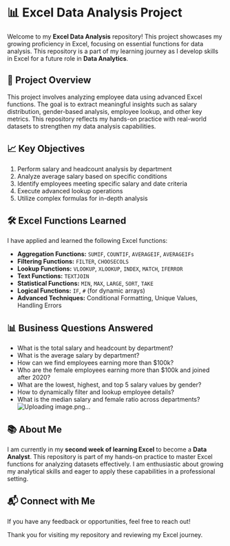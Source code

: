 # 📊 Excel Data Analysis Project

Welcome to my **Excel Data Analysis** repository! This project showcases my growing proficiency in Excel, focusing on essential functions for data analysis. This repository is a part of my learning journey as I develop skills in Excel for a future role in **Data Analytics**.


## 📁 Project Overview
This project involves analyzing employee data using advanced Excel functions. The goal is to extract meaningful insights such as salary distribution, gender-based analysis, employee lookup, and other key metrics. This repository reflects my hands-on practice with real-world datasets to strengthen my data analysis capabilities.

## 📈 Key Objectives
1. Perform salary and headcount analysis by department
2. Analyze average salary based on specific conditions
3. Identify employees meeting specific salary and date criteria
4. Execute advanced lookup operations
5. Utilize complex formulas for in-depth analysis

## 🛠️ Excel Functions Learned
I have applied and learned the following Excel functions:

- **Aggregation Functions:** `SUMIF`, `COUNTIF`, `AVERAGEIF`, `AVERAGEIFs`
- **Filtering Functions:** `FILTER`, `CHOOSECOLS`
- **Lookup Functions:** `VLOOKUP`, `XLOOKUP`, `INDEX`, `MATCH`, `IFERROR`
- **Text Functions:** `TEXTJOIN`
- **Statistical Functions:** `MIN`, `MAX`, `LARGE`, `SORT`, `TAKE`
- **Logical Functions:** `IF`, `#` (for dynamic arrays)
- **Advanced Techniques:** Conditional Formatting, Unique Values, Handling Errors

## 📊 Business Questions Answered
- What is the total salary and headcount by department?
- What is the average salary by department?
- How can we find employees earning more than $100k?
- Who are the female employees earning more than $100k and joined after 2020?
- What are the lowest, highest, and top 5 salary values by gender?
- How to dynamically filter and lookup employee details?
- What is the median salary and female ratio across departments?
![Uploading image.png…]()


## 📚 About Me
I am currently in my **second week of learning Excel** to become a **Data Analyst**. This repository is part of my hands-on practice to master Excel functions for analyzing datasets effectively. I am enthusiastic about growing my analytical skills and eager to apply these capabilities in a professional setting.

## 📬 Connect with Me
If you have any feedback or opportunities, feel free to reach out!

Thank you for visiting my repository and reviewing my Excel journey.


